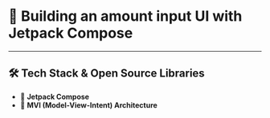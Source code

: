 # 🚀 Building an amount input UI with Jetpack Compose

---

## **🛠️ Tech Stack & Open Source Libraries**

- 🧱 **Jetpack Compose**
- 🔄 **MVI (Model-View-Intent) Architecture**
